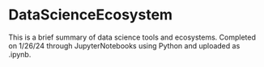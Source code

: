 # DataScienceEcosystem
This is a brief summary of data science tools and ecosystems. Completed on 1/26/24 through JupyterNotebooks using Python and uploaded as .ipynb.

